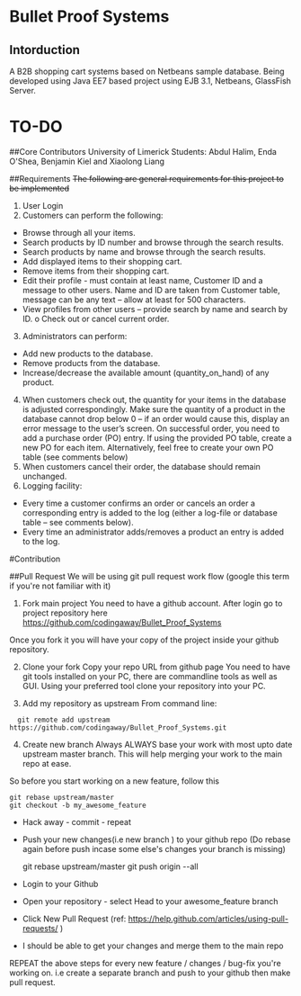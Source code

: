 # Bullet Proof Systems

## Intorduction
A B2B shopping cart systems based on Netbeans sample database. Being developed using Java EE7 based project using EJB 3.1, Netbeans, GlassFish Server. 

# TO-DO


##Core Contributors
University of Limerick Students: Abdul Halim, Enda O'Shea, Benjamin Kiel and Xiaolong Liang

##Requirements
~~The following are general requirements for this project to be implemented~~

1. User Login
2. Customers can perform the following:
  * Browse through all your items.
  * Search products by ID number and browse through the search results.
  * Search products by name and browse through the search results.
  * Add displayed items to their shopping cart.
  * Remove items from their shopping cart.
  * Edit their profile - must contain at least name, Customer ID and a message to other
users. Name and ID are taken from Customer table, message can be any text – allow at
least for 500 characters.
  * View profiles from other users – provide search by name and search by ID. o Check out or cancel current order.

3. Administrators can perform:
  * Add new products to the database.
  * Remove products from the database.
  * Increase/decrease the available amount (quantity_on_hand) of any product.
4. When customers check out, the quantity for your items in the database is adjusted correspondingly. Make sure the quantity of a product in the database cannot drop below 0 – if an order would cause this, display an error message to the user’s screen. On successful order, you need to add a purchase order (PO) entry. If using the provided PO table, create a new PO for each item. Alternatively, feel free to create your own PO table (see comments below)
5. When customers cancel their order, the database should remain unchanged.
6. Logging facility:
  * Every time a customer confirms an order or cancels an order a corresponding entry is added to the log (either a log-file or database table – see comments below).
  * Every time an administrator adds/removes a product an entry is added to the log.

#Contribution

##Pull Request
We will be using git pull request work flow (google this term if you're not familiar with it)

1. Fork main project
You need to have a github account. After login go to project repository here
https://github.com/codingaway/Bullet_Proof_Systems




Once you fork it you  will have your copy of the project inside your github repository.

2. Clone your fork
Copy your repo URL from github page
You need to have git tools installed on your PC, there are commandline tools as well as GUI.
Using your preferred tool clone your repository into your PC.

3. Add my repository as upstream
From command line:

  ```  
    git remote add upstream https://github.com/codingaway/Bullet_Proof_Systems.git
  ```  


4. Create new branch
Always ALWAYS base your work with most upto date upstream master branch. This will help merging your work to the main repo at ease.

So before you start working on a new feature, follow this

    git rebase upstream/master
    git checkout -b my_awesome_feature

* Hack away -  commit - repeat
* Push your new changes(i.e new branch ) to your github repo (Do rebase again before push incase some else's changes your branch is missing)

    git rebase upstream/master 
    git push origin --all

* Login to your Github
* Open your repository - select Head to your awesome_feature branch
* Click New Pull Request  (ref: https://help.github.com/articles/using-pull-requests/ ) 
* I should be able to get your changes and merge them to the main repo

REPEAT the above steps for every new feature / changes / bug-fix  you're working on. i.e create a separate branch and push to your github then make pull request.

